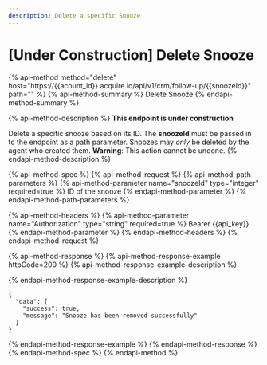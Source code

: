 ```yaml
---
description: Delete a specific Snooze
---
```


# \[Under Construction\] Delete Snooze

{% api-method method="delete" host="https://{{acount\_id}}.acquire.io/api/v1/crm/follow-up/{{snoozeId}}" path="" %}
{% api-method-summary %}
Delete Snooze
{% endapi-method-summary %}

{% api-method-description %}
**This endpoint is under construction**   
  
Delete a specific snooze based on its ID. The **snoozeId** must be passed in to the endpoint as a path parameter. Snoozes may _only_ be deleted by the agent who created them. **Warning**: This action cannot be undone. 
{% endapi-method-description %}

{% api-method-spec %}
{% api-method-request %}
{% api-method-path-parameters %}
{% api-method-parameter name="snoozeId" type="integer" required=true %}
ID of the snooze 
{% endapi-method-parameter %}
{% endapi-method-path-parameters %}

{% api-method-headers %}
{% api-method-parameter name="Authorization" type="string" required=true %}
Bearer {{api\_key}}
{% endapi-method-parameter %}
{% endapi-method-headers %}
{% endapi-method-request %}

{% api-method-response %}
{% api-method-response-example httpCode=200 %}
{% api-method-response-example-description %}

{% endapi-method-response-example-description %}

```
{
  "data": {
    "success": true,
    "message": "Snooze has been removed successfully"
  }
}
```
{% endapi-method-response-example %}
{% endapi-method-response %}
{% endapi-method-spec %}
{% endapi-method %}



